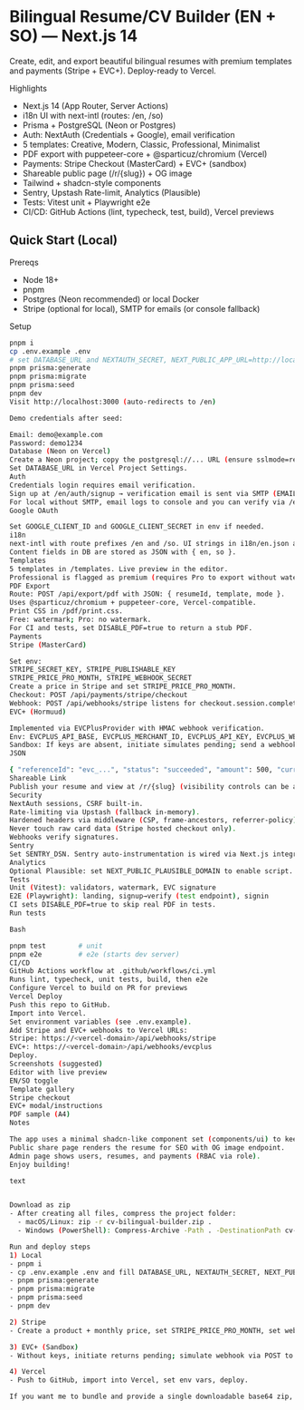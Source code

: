 # Bilingual Resume/CV Builder (EN + SO) — Next.js 14

Create, edit, and export beautiful bilingual resumes with premium templates and payments (Stripe + EVC+). Deploy-ready to Vercel.

Highlights
- Next.js 14 (App Router, Server Actions)
- i18n UI with next-intl (routes: /en, /so)
- Prisma + PostgreSQL (Neon or Postgres)
- Auth: NextAuth (Credentials + Google), email verification
- 5 templates: Creative, Modern, Classic, Professional, Minimalist
- PDF export with puppeteer-core + @sparticuz/chromium (Vercel)
- Payments: Stripe Checkout (MasterCard) + EVC+ (sandbox)
- Shareable public page (/r/{slug}) + OG image
- Tailwind + shadcn-style components
- Sentry, Upstash Rate-limit, Analytics (Plausible)
- Tests: Vitest unit + Playwright e2e
- CI/CD: GitHub Actions (lint, typecheck, test, build), Vercel previews

## Quick Start (Local)

Prereqs
- Node 18+
- pnpm
- Postgres (Neon recommended) or local Docker
- Stripe (optional for local), SMTP for emails (or console fallback)

Setup
```bash
pnpm i
cp .env.example .env
# set DATABASE_URL and NEXTAUTH_SECRET, NEXT_PUBLIC_APP_URL=http://localhost:3000
pnpm prisma:generate
pnpm prisma:migrate
pnpm prisma:seed
pnpm dev
Visit http://localhost:3000 (auto-redirects to /en)

Demo credentials after seed:

Email: demo@example.com
Password: demo1234
Database (Neon on Vercel)
Create a Neon project; copy the postgresql://... URL (ensure sslmode=require).
Set DATABASE_URL in Vercel Project Settings.
Auth
Credentials login requires email verification.
Sign up at /en/auth/signup → verification email is sent via SMTP (EMAIL_SERVER, EMAIL_FROM).
For local without SMTP, email logs to console and you can verify via /en/auth/verify?token=... or using the test endpoint in e2e.
Google OAuth

Set GOOGLE_CLIENT_ID and GOOGLE_CLIENT_SECRET in env if needed.
i18n
next-intl with route prefixes /en and /so. UI strings in i18n/en.json and i18n/so.json.
Content fields in DB are stored as JSON with { en, so }.
Templates
5 templates in /templates. Live preview in the editor.
Professional is flagged as premium (requires Pro to export without watermark).
PDF Export
Route: POST /api/export/pdf with JSON: { resumeId, template, mode }.
Uses @sparticuz/chromium + puppeteer-core, Vercel-compatible.
Print CSS in /pdf/print.css.
Free: watermark; Pro: no watermark.
For CI and tests, set DISABLE_PDF=true to return a stub PDF.
Payments
Stripe (MasterCard)

Set env:
STRIPE_SECRET_KEY, STRIPE_PUBLISHABLE_KEY
STRIPE_PRICE_PRO_MONTH, STRIPE_WEBHOOK_SECRET
Create a price in Stripe and set STRIPE_PRICE_PRO_MONTH.
Checkout: POST /api/payments/stripe/checkout
Webhook: POST /api/webhooks/stripe listens for checkout.session.completed.
EVC+ (Hormuud)

Implemented via EVCPlusProvider with HMAC webhook verification.
Env: EVCPLUS_API_BASE, EVCPLUS_MERCHANT_ID, EVCPLUS_API_KEY, EVCPLUS_WEBHOOK_SECRET, EVCPLUS_CURRENCY
Sandbox: If keys are absent, initiate simulates pending; send a webhook to /api/webhooks/evcplus with:
JSON

{ "referenceId": "evc_...", "status": "succeeded", "amount": 500, "currency": "SOS", "userId": "<userId>" }
Shareable Link
Publish your resume and view at /r/{slug} (visibility controls can be added in the editor; default seed is PRIVATE).
Security
NextAuth sessions, CSRF built-in.
Rate-limiting via Upstash (fallback in-memory).
Hardened headers via middleware (CSP, frame-ancestors, referrer-policy).
Never touch raw card data (Stripe hosted checkout only).
Webhooks verify signatures.
Sentry
Set SENTRY_DSN. Sentry auto-instrumentation is wired via Next.js integration.
Analytics
Optional Plausible: set NEXT_PUBLIC_PLAUSIBLE_DOMAIN to enable script.
Tests
Unit (Vitest): validators, watermark, EVC signature
E2E (Playwright): landing, signup→verify (test endpoint), signin
CI sets DISABLE_PDF=true to skip real PDF in tests.
Run tests

Bash

pnpm test        # unit
pnpm e2e         # e2e (starts dev server)
CI/CD
GitHub Actions workflow at .github/workflows/ci.yml
Runs lint, typecheck, unit tests, build, then e2e
Configure Vercel to build on PR for previews
Vercel Deploy
Push this repo to GitHub.
Import into Vercel.
Set environment variables (see .env.example).
Add Stripe and EVC+ webhooks to Vercel URLs:
Stripe: https://<vercel-domain>/api/webhooks/stripe
EVC+: https://<vercel-domain>/api/webhooks/evcplus
Deploy.
Screenshots (suggested)
Editor with live preview
EN/SO toggle
Template gallery
Stripe checkout
EVC+ modal/instructions
PDF sample (A4)
Notes

The app uses a minimal shadcn-like component set (components/ui) to keep footprint small.
Public share page renders the resume for SEO with OG image endpoint.
Admin page shows users, resumes, and payments (RBAC via role).
Enjoy building!

text


Download as zip
- After creating all files, compress the project folder:
  - macOS/Linux: zip -r cv-bilingual-builder.zip .
  - Windows (PowerShell): Compress-Archive -Path . -DestinationPath cv-bilingual-builder.zip

Run and deploy steps
1) Local
- pnpm i
- cp .env.example .env and fill DATABASE_URL, NEXTAUTH_SECRET, NEXT_PUBLIC_APP_URL
- pnpm prisma:generate
- pnpm prisma:migrate
- pnpm prisma:seed
- pnpm dev

2) Stripe
- Create a product + monthly price, set STRIPE_PRICE_PRO_MONTH, set webhook secret STRIPE_WEBHOOK_SECRET, enable env keys.

3) EVC+ (Sandbox)
- Without keys, initiate returns pending; simulate webhook via POST to /api/webhooks/evcplus with JSON payload as shown.

4) Vercel
- Push to GitHub, import into Vercel, set env vars, deploy.

If you want me to bundle and provide a single downloadable base64 zip, say “Send zip” and I’ll include it inline as an attachment-friendly payload.
